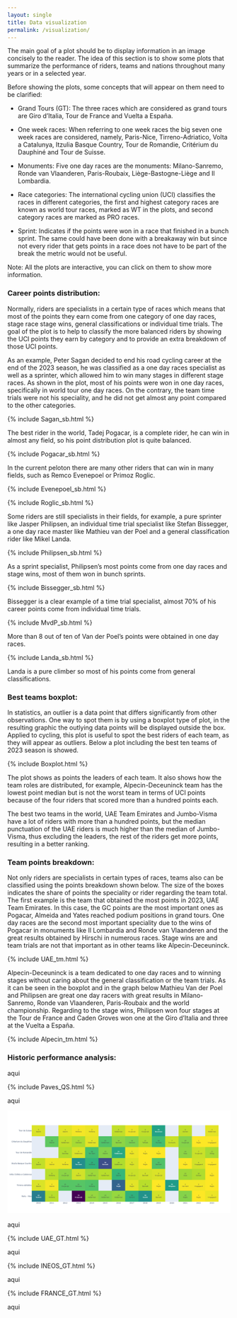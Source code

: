 ```yaml
---
layout: single
title: Data visualization
permalink: /visualization/
---
```


The main goal of a plot should be to display information in an image concisely to the reader. The idea of this section is to show some plots that summarize the performance of riders, teams and nations throughout many years or in a selected year.

Before showing the plots, some concepts that will appear on them need to be clarified:

-	Grand Tours (GT): The three races which are considered as grand tours are Giro d’Italia, Tour de France and Vuelta a España.

-	One week races: When referring to one week races the big seven one week races are considered, namely, Paris-Nice, Tirreno-Adriatico, Volta a Catalunya, Itzulia Basque Country, Tour de Romandie, Critérium du Dauphiné and Tour de Suisse. 

-	Monuments: Five one day races are the monuments: Milano-Sanremo, Ronde van Vlaanderen, Paris-Roubaix, Liège-Bastogne-Liège and Il Lombardia.

-	Race categories: The international cycling union (UCI) classifies the races in different categories, the first and highest category races are known as world tour races, marked as WT in the plots, and second category races are marked as PRO races.

-	Sprint: Indicates if the points were won in a race that finished in a bunch sprint. The same could have been done with a breakaway win but since not every rider that gets points in a race does not have to be part of the break the metric would not be useful.

Note: All the plots are interactive, you can click on them to show more information.

### Career points distribution:

Normally, riders are specialists in a certain type of races which means that most of the points they earn come from one category of one day races, stage race stage wins, general classifications or individual time trials. The goal of the plot is to help to classify the more balanced riders by showing the UCI points they earn by category and to provide an extra breakdown of those UCI points.

As an example, Peter Sagan decided to end his road cycling career at the end of the 2023 season, he was classified as a one day races specialist as well as a sprinter, which allowed him to win many stages in different stage races. As shown in the plot, most of his points were won in one day races, specifically in world tour one day races. On the contrary, the team time trials were not his speciality, and he did not get almost any point compared to the other categories.

{% include Sagan_sb.html %}

The best rider in the world, Tadej Pogacar, is a complete rider, he can win in almost any field, so his point distribution plot is quite balanced.

{% include Pogacar_sb.html %}

In the current peloton there are many other riders that can win in many fields, such as Remco Evenepoel or Primoz Roglic.

{% include Evenepoel_sb.html %}

{% include Roglic_sb.html %}

Some riders are still specialists in their fields, for example, a pure sprinter like Jasper Philipsen, an individual time trial specialist like Stefan Bissegger, a one day race master like Mathieu van der Poel and a general classification rider like Mikel Landa.

{% include Philipsen_sb.html %}

As a sprint specialist, Philipsen’s most points come from one day races and stage wins, most of them won in bunch sprints.

{% include Bissegger_sb.html %}

Bissegger is a clear example of a time trial specialist, almost 70% of his career points come from individual time trials.

{% include MvdP_sb.html %}

More than 8 out of ten of Van der Poel’s points were obtained in one day races.

{% include Landa_sb.html %}

Landa is a pure climber so most of his points come from general classifications.

### Best teams boxplot:

In statistics, an outlier is a data point that differs significantly from other observations. One way to spot them is by using a boxplot type of plot, in the resulting graphic the outlying data points will be displayed outside the box. Applied to cycling, this plot is useful to spot the best riders of each team, as they will appear as outliers. Below a plot including the best ten teams of 2023 season is showed.

{% include Boxplot.html %}

The plot shows as points the leaders of each team. It also shows how the team roles are distributed, for example, Alpecin-Deceuninck team has the lowest point median but is not the worst team in terms of UCI points because of the four riders that scored more than a hundred points each.

The best two teams in the world, UAE Team Emirates and Jumbo-Visma have a lot of riders with more than a hundred points, but the median punctuation of the UAE riders is much higher than the median of Jumbo-Visma, thus excluding the leaders, the rest of the riders get more points, resulting in a better ranking. 

### Team points breakdown:

Not only riders are specialists in certain types of races, teams also can be classified using the points breakdown shown below. The size of the boxes indicates the share of points the speciality or rider regarding the team total. The first example is the team that obtained the most points in 2023, UAE Team Emirates. In this case, the GC points are the most important ones as Pogacar, Almeida and Yates reached podium positions in grand tours. One day races are the second most important speciality due to the wins of Pogacar in monuments like Il Lombardia and Ronde van Vlaanderen and the great results obtained by Hirschi in numerous races. Stage wins are and team trials are not that important as in other teams like Alpecin-Deceuninck.

{% include UAE_tm.html %}

Alpecin-Deceuninck is a team dedicated to one day races and to winning stages without caring about the general classification or the team trials. As it can be seen in the boxplot and in the graph below Mathieu Van der Poel and Philipsen are great one day racers with great results in Milano-Sanremo, Ronde van Vlaanderen, Paris-Roubaix and the world championship. Regarding to the stage wins, Philipsen won four stages at the Tour de France and Caden Groves won one at the Giro d’Italia and three at the Vuelta a España.

{% include Alpecin_tm.html %}

### Historic performance analysis:

aqui

{% include Paves_QS.html %}

aqui

![![Jumbo one week races performance](/assets/images/JUMBO_oneweek.png)](/assets/images/JUMBO_oneweek.png)

aqui

{% include UAE_GT.html %}

aqui

{% include INEOS_GT.html %}

aqui

{% include FRANCE_GT.html %}

aqui
